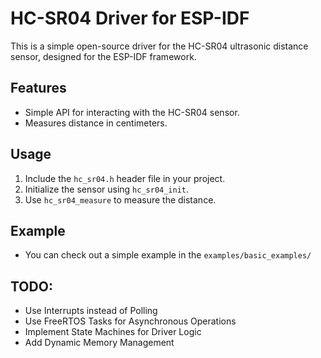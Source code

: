 # HC-SR04 Driver for ESP-IDF

This is a simple open-source driver for the HC-SR04 ultrasonic distance sensor, designed for the ESP-IDF framework.

## Features
- Simple API for interacting with the HC-SR04 sensor.
- Measures distance in centimeters.

## Usage
1. Include the `hc_sr04.h` header file in your project.
2. Initialize the sensor using `hc_sr04_init`.
3. Use `hc_sr04_measure` to measure the distance.

## Example
- You can check out a simple example in the `examples/basic_examples/`

## TODO:
- Use Interrupts instead of Polling
- Use FreeRTOS Tasks for Asynchronous Operations
- Implement State Machines for Driver Logic
- Add Dynamic Memory Management

